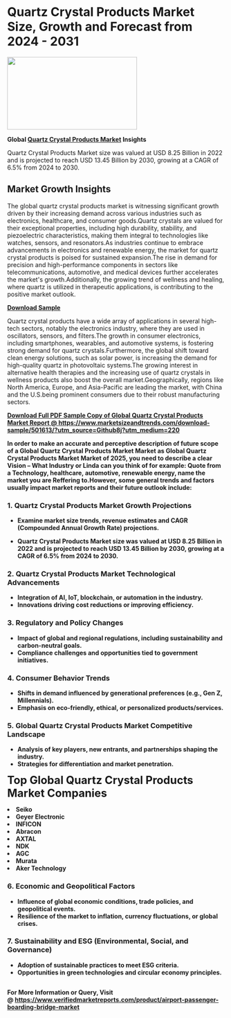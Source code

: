 <H1>Quartz Crystal Products Market Size, Growth and Forecast from 2024 - 2031</H1><img class="aligncenter size-medium wp-image-584254" src="https://thirdeyenews.in/wp-content/uploads/2024/09/Global-Market-Research-300x168.jpeg" alt="" width="300" height="168" /><p><strong>Global&nbsp;<a href="https://www.marketsizeandtrends.com/download-sample/501613/?utm_source=Github8j?utm_medium=220">Quartz Crystal Products Market</a> Insights</strong></p><p>Quartz Crystal Products Market size was valued at USD 8.25 Billion in 2022 and is projected to reach USD 13.45 Billion by 2030, growing at a CAGR of 6.5% from 2024 to 2030.</p><p><h2>Market Growth Insights</h2> <p>The global quartz crystal products market is witnessing significant growth driven by their increasing demand across various industries such as electronics, healthcare, and consumer goods.Quartz crystals are valued for their exceptional properties, including high durability, stability, and piezoelectric characteristics, making them integral to technologies like watches, sensors, and resonators.As industries continue to embrace advancements in electronics and renewable energy, the market for quartz crystal products is poised for sustained expansion.The rise in demand for precision and high-performance components in sectors like telecommunications, automotive, and medical devices further accelerates the market's growth.Additionally, the growing trend of wellness and healing, where quartz is utilized in therapeutic applications, is contributing to the positive market outlook.</p> <p><strong><a href="#">Download Sample</a></strong></p> <p>Quartz crystal products have a wide array of applications in several high-tech sectors, notably the electronics industry, where they are used in oscillators, sensors, and filters.The growth in consumer electronics, including smartphones, wearables, and automotive systems, is fostering strong demand for quartz crystals.Furthermore, the global shift toward clean energy solutions, such as solar power, is increasing the demand for high-quality quartz in photovoltaic systems.The growing interest in alternative health therapies and the increasing use of quartz crystals in wellness products also boost the overall market.Geographically, regions like North America, Europe, and Asia-Pacific are leading the market, with China and the U.S.being prominent consumers due to their robust manufacturing sectors.</p> <p><strong><a href="#"></p><p><span class=""><strong>Download Full PDF Sample Copy of Global Quartz Crystal Products Market Report</strong> @ <a href="https://www.marketsizeandtrends.com/download-sample/501613/?utm_source=Github8j?utm_medium=220" target="_blank">https://www.marketsizeandtrends.com/download-sample/501613/?utm_source=Github8j?utm_medium=220</a></span></p><p>In order to make an accurate and perceptive description of future scope of a Global&nbsp;Quartz Crystal Products Market Market as Global&nbsp;Quartz Crystal Products Market Market of 2025, you need to describe a clear Vision &ndash; What Industry or Linda can you think of for example: Quote from a Technology, healthcare, automotive, renewable energy, name the market you are Reffering to.However, some general trends and factors usually impact market reports and their future outlook include:</p><h3>1.&nbsp;<strong>Quartz Crystal Products Market Growth Projections</strong></h3><ul><li>Examine market size trends, revenue estimates and CAGR (Compounded Annual Growth Rate) projections.</li><li><p>Quartz Crystal Products Market size was valued at USD 8.25 Billion in 2022 and is projected to reach USD 13.45 Billion by 2030, growing at a CAGR of 6.5% from 2024 to 2030.</p></li></ul><h3>2.&nbsp;<strong>Quartz Crystal Products Market Technological Advancements</strong></h3><ul><li>Integration of AI, IoT, blockchain, or automation in the industry.</li><li>Innovations driving cost reductions or improving efficiency.</li></ul><h3>3.&nbsp;<strong>Regulatory and Policy Changes</strong></h3><ul><li>Impact of global and regional regulations, including sustainability and carbon-neutral goals.</li><li>Compliance challenges and opportunities tied to government initiatives.</li></ul><h3>4.&nbsp;<strong>Consumer Behavior Trends</strong></h3><ul><li>Shifts in demand influenced by generational preferences (e.g., Gen Z, Millennials).</li><li>Emphasis on eco-friendly, ethical, or personalized products/services.</li></ul><h3>5.&nbsp;<strong>Global Quartz Crystal Products Market Competitive Landscape</strong></h3><ul><li>Analysis of key players, new entrants, and partnerships shaping the industry.</li><li>Strategies for differentiation and market penetration.</li></ul><p data-pm-slice="1 1 []"><span style="color: inherit; font-family: inherit; font-size: 25px;">Top Global Quartz Crystal Products Market Companies</span></p><div class="" data-test-id=""><p><li>Seiko</li><li> Geyer Electronic</li><li> INFICON</li><li> Abracon</li><li> AXTAL</li><li> NDK</li><li> AGC</li><li> Murata</li><li> Aker Technology</li></p></div><h3>6.&nbsp;<strong>Economic and Geopolitical Factors</strong></h3><ul><li>Influence of global economic conditions, trade policies, and geopolitical events.</li><li>Resilience of the market to inflation, currency fluctuations, or global crises.</li></ul><h3>7.&nbsp;<strong>Sustainability and ESG (Environmental, Social, and Governance)</strong></h3><ul><li>Adoption of sustainable practices to meet ESG criteria.</li><li>Opportunities in green technologies and circular economy principles.</li></ul><h2><strong style="font-size: 14px;">For More Information or Query, Visit @&nbsp;</strong><a style="background-color: #ffffff; font-size: 14px;" href="https://www.marketsizeandtrends.com/report/quartz-crystal-products-market/" target="_blank">https://www.verifiedmarketreports.com/product/airport-passenger-boarding-bridge-market</a></h2>
